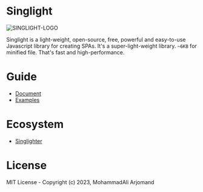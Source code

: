 # Singlight
![SINGLIGHT-LOGO](https://s28.picofile.com/file/8466080650/singlight.png)

Singlight is a light-weight, open-source, free, powerful and easy-to-use Javascript library for creating SPAs. It's a super-light-weight library. `~6KB` for minified file. That's fast and high-performance.

# Guide
- [Document](https://github.com/mohammadali-arjomand/singlightjs/wiki)
- [Examples](https://github.com/mohammadali-arjomand/singlightjs-examples)

# Ecosystem
- [Singlighter](https://github.com/mohammadali-arjomand/singlighter)

# License
MIT License - Copyright (c) 2023, MohammadAli Arjomand

